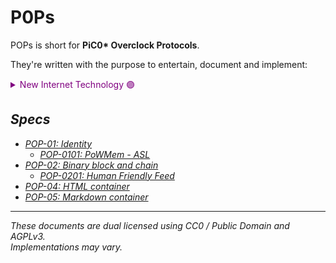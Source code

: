 P0Ps
====

POPs is short for **PiC0\* Overclock Protocols**.  

They're written with the purpose to entertain, document and implement:
<details>
<summary style="color: purple">New Internet Technology 🟣</summary>
<br/>
<em>Name or describe it however you wish, I don't give a cookie.<em>
<br/><br/>
  <li>Blocks verify data <code>status: generally acceptable</code></li>
  <li>Protocols transfer blocks <code>status: generally acceptable</code></li>
  <li>Relays/Vaults/Silos store blocks <code>status: no consensus</code></li>
  <li>Bootloaders/Runtimes/Jails run blocks <code>status: mixed reviews</code></li>
<br/>
<br/>
- There are multiple parallel efforts all building the same thing.<br/>
It's a cross-team effort, not a race.
</details>



## Specs
<!-- - [POP-00: Truth](./POP-00.md) - not found -->
- [POP-01: Identity](./POP-01.md)
  - [POP-0101: PoWMem - ASL](./POP-0101.md)
- [POP-02: Binary block and chain](./POP-02.md)
  - [POP-0201: Human Friendly Feed](./POP-0201.md)
- [POP-04: HTML container](./POP-04.md)
- [POP-05: Markdown container](https://pure.xorcery.co)

<!--
---
<div style="font-size: 5em; text-align: center">☯️</div>
<em style="display: block; text-align:center">In a tiny universe.<br/> The smallest pinch of gold,<br/> is worth a mountain.</em>
-->

---

These documents are dual licensed using CC0 / Public Domain and AGPLv3.  
Implementations may vary.
<!-- Belief systems are nice, everyone should have one. -->
